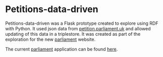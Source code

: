 # Petitions-data-driven
Petitions-data-driven was a Flask prototype created to explore using RDF with Python.  It used json data from [petition.parliament.uk](https://petition.parliament.uk) and allowed updating of this data in a triplestore.  It was created as part of the exploration for the new [parliament](http://beta.parliament.uk) website.   

The current [parliament](http://beta.parliament.uk) application can be found [here](https://github.com/ukparliament/parliament.uk-prototype).

